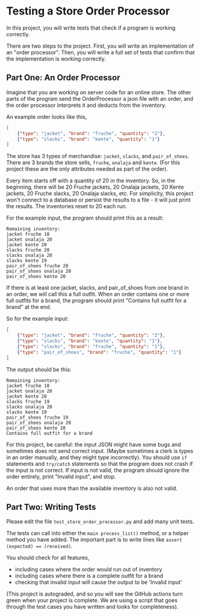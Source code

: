 
# Testing a Store Order Processor

In this project, you will write tests that check if a program is working correctly.

There are two steps to the project. First, you will write an implementation of an "order processor". Then, you will write a full set of tests that confirm that the implementation is working correctly.

## Part One: An Order Processor

Imagine that you are working on server code for an online store. The other parts of the program send the OrderProcessor a json file with an order, and the order processor interprets it and deducts from the inventory.

An example order looks like this,

```json
[
    {"type": "jacket", "brand": "fruche", "quantity": "2"},
    {"type": "slacks", "brand": "kente", "quantity": "1"}
]
```

The store has 3 types of merchandise: `jacket`, `slacks`, and `pair_of_shoes`. There are 3 brands the store sells, `fruche`, `onalaja` and `kente`. (For this project these are the only attributes needed as part of the order).

Every item starts off with a quantity of 20 in the inventory. So, in the beginning, there will be 20 Fruche jackets, 20 Onalaja jackets, 20 Kente jackets, 20 Fruche slacks, 20 Onalaja slacks, etc. For simplicity, this project won't connect to a database or persist the results to a file - it will just print the results. The inventories reset to 20 each run.

For the example input, the program should print this as a result:

```
Remaining inventory:
jacket fruche 18
jacket onalaja 20
jacket kente 20
slacks fruche 20
slacks onalaja 20
slacks kente 19
pair_of_shoes fruche 20
pair_of_shoes onalaja 20
pair_of_shoes kente 20
```

If there is at least one jacket, slacks, and pair\_of\_shoes from one brand in an order, we will call this a full outfit. When an order contains one or more full outfits for a brand, the program should print "Contains full outfit for a brand" at the end.

So for the example input:

```json
[
    {"type": "jacket", "brand": "fruche", "quantity": "2"},
    {"type": "slacks", "brand": "kente", "quantity": "1"},
    {"type": "slacks", "brand": "fruche", "quantity": "1"},
    {"type": "pair_of_shoes", "brand": "fruche", "quantity": "1"}
]

```

The output should be this:

```
Remaining inventory:
jacket fruche 18
jacket onalaja 20
jacket kente 20
slacks fruche 19
slacks onalaja 20
slacks kente 19
pair_of_shoes fruche 19
pair_of_shoes onalaja 20
pair_of_shoes kente 20
Contains full outfit for a brand
```


For this project, be careful: the input JSON might have some bugs and sometimes does not send correct input. (Maybe sometimes a clerk is types in an order manually, and they might type incorrectly). You should use `if` statements and `try/catch` statements so that the program does not crash if the input is not correct. If input is not valid, the program should ignore the order entirely, print "Invalid input", and stop.

An order that uses more than the available inventory is also not valid.

## Part Two: Writing Tests

Please edit the file `test_store_order_processor.py` and add many unit tests.

The tests can call into either the `main process_list()` method, or a helper method you have added. The important part is to write lines like `assert (expected) == (received)`.

You should check for all features,
* including cases where the order would run out of inventory
* including cases where there is a complete outfit for a brand
* checking that invalid input will cause the output to be 'Invalid input'

(This project is autograded, and so you will see the GitHub actions turn green when your project is complete. We are using a script that goes through the test cases you have written and looks for completeness).

